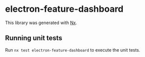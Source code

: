 # electron-feature-dashboard

This library was generated with [Nx](https://nx.dev).

## Running unit tests

Run `nx test electron-feature-dashboard` to execute the unit tests.
